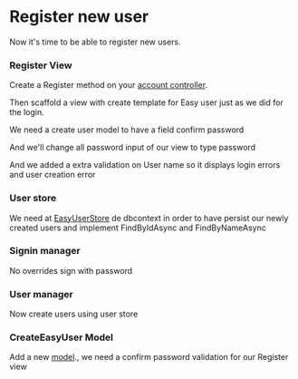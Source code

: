 # Register new user
Now it's time to be able to register new users.

### Register View
Create a Register method on your [account controller](/src/Ambseny.WebAplication/Controllers/AccountController.cs).

Then scaffold a view with create template for Easy user just as we did for the login.

We need a create user model to have a field confirm password

And we'll change all password input of our view to type password

And we added a extra validation on User name so it displays login errors and user creation error

### User store

We need at [EasyUserStore](/src/Ambseny.WebAplication/Data/User/EasyUserStore.cs) de dbcontext in order to have persist our newly created users and implement FindByIdAsync and FindByNameAsync 

### Signin manager

No overrides sign with password 

### User manager 

Now create users using user store

### CreateEasyUser Model

Add a new [model](/src/Ambseny.WebAplication/Models/Users/CreateEasyUser.cs)., we need a confirm password validation for our Register view

